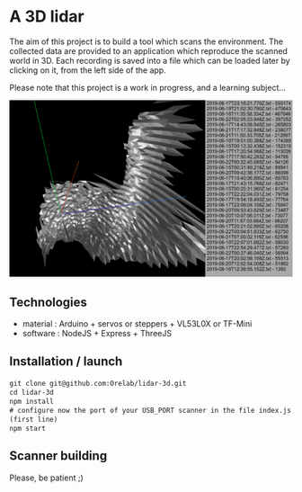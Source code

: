 # A 3D lidar

The aim of this project is to build a tool which scans the environment.
The collected data are provided to an application which reproduce the scanned world in 3D.
Each recording is saved into a file which can be loaded later by clicking on it, from the left side of the app.

Please note that this project is a work in progress, and a learning subject...

![screenshot of the 3D render](https://github.com/Orelab/lidar-3d/blob/master/demo.png)

## Technologies

- material : Arduino + servos or steppers + VL53L0X or TF-Mini
- software : NodeJS + Express + ThreeJS

## Installation / launch
```
git clone git@github.com:Orelab/lidar-3d.git
cd lidar-3d
npm install
# configure now the port of your USB_PORT scanner in the file index.js (first line)
npm start
```
## Scanner building

Please, be patient ;)


